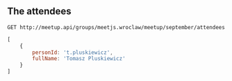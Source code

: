 ## The attendees

```
GET http://meetup.api/groups/meetjs.wroclaw/meetup/september/attendees
```

``` js
[
    {
        personId: 't.pluskiewicz',
        fullName: 'Tomasz Pluskiewicz'
    }
]
```
